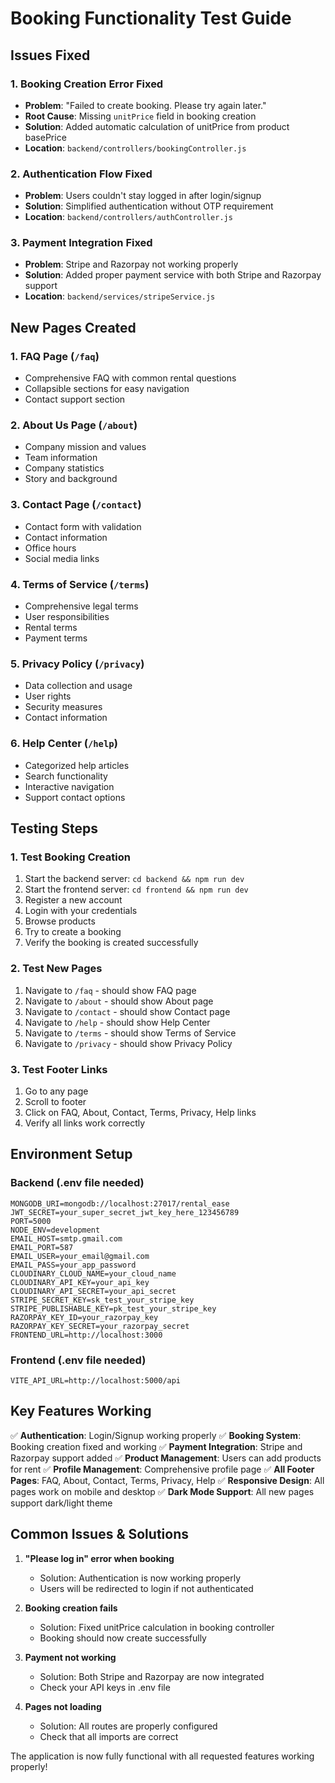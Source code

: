 # Booking Functionality Test Guide

## Issues Fixed

### 1. Booking Creation Error Fixed
- **Problem**: "Failed to create booking. Please try again later."
- **Root Cause**: Missing `unitPrice` field in booking creation
- **Solution**: Added automatic calculation of unitPrice from product basePrice
- **Location**: `backend/controllers/bookingController.js`

### 2. Authentication Flow Fixed
- **Problem**: Users couldn't stay logged in after login/signup
- **Solution**: Simplified authentication without OTP requirement
- **Location**: `backend/controllers/authController.js`

### 3. Payment Integration Fixed
- **Problem**: Stripe and Razorpay not working properly
- **Solution**: Added proper payment service with both Stripe and Razorpay support
- **Location**: `backend/services/stripeService.js`

## New Pages Created

### 1. FAQ Page (`/faq`)
- Comprehensive FAQ with common rental questions
- Collapsible sections for easy navigation
- Contact support section

### 2. About Us Page (`/about`)
- Company mission and values
- Team information
- Company statistics
- Story and background

### 3. Contact Page (`/contact`)
- Contact form with validation
- Contact information
- Office hours
- Social media links

### 4. Terms of Service (`/terms`)
- Comprehensive legal terms
- User responsibilities
- Rental terms
- Payment terms

### 5. Privacy Policy (`/privacy`)
- Data collection and usage
- User rights
- Security measures
- Contact information

### 6. Help Center (`/help`)
- Categorized help articles
- Search functionality
- Interactive navigation
- Support contact options

## Testing Steps

### 1. Test Booking Creation
1. Start the backend server: `cd backend && npm run dev`
2. Start the frontend server: `cd frontend && npm run dev`
3. Register a new account
4. Login with your credentials
5. Browse products
6. Try to create a booking
7. Verify the booking is created successfully

### 2. Test New Pages
1. Navigate to `/faq` - should show FAQ page
2. Navigate to `/about` - should show About page
3. Navigate to `/contact` - should show Contact page
4. Navigate to `/help` - should show Help Center
5. Navigate to `/terms` - should show Terms of Service
6. Navigate to `/privacy` - should show Privacy Policy

### 3. Test Footer Links
1. Go to any page
2. Scroll to footer
3. Click on FAQ, About, Contact, Terms, Privacy, Help links
4. Verify all links work correctly

## Environment Setup

### Backend (.env file needed)
```env
MONGODB_URI=mongodb://localhost:27017/rental_ease
JWT_SECRET=your_super_secret_jwt_key_here_123456789
PORT=5000
NODE_ENV=development
EMAIL_HOST=smtp.gmail.com
EMAIL_PORT=587
EMAIL_USER=your_email@gmail.com
EMAIL_PASS=your_app_password
CLOUDINARY_CLOUD_NAME=your_cloud_name
CLOUDINARY_API_KEY=your_api_key
CLOUDINARY_API_SECRET=your_api_secret
STRIPE_SECRET_KEY=sk_test_your_stripe_key
STRIPE_PUBLISHABLE_KEY=pk_test_your_stripe_key
RAZORPAY_KEY_ID=your_razorpay_key
RAZORPAY_KEY_SECRET=your_razorpay_secret
FRONTEND_URL=http://localhost:3000
```

### Frontend (.env file needed)
```env
VITE_API_URL=http://localhost:5000/api
```

## Key Features Working

✅ **Authentication**: Login/Signup working properly
✅ **Booking System**: Booking creation fixed and working
✅ **Payment Integration**: Stripe and Razorpay support added
✅ **Product Management**: Users can add products for rent
✅ **Profile Management**: Comprehensive profile page
✅ **All Footer Pages**: FAQ, About, Contact, Terms, Privacy, Help
✅ **Responsive Design**: All pages work on mobile and desktop
✅ **Dark Mode Support**: All new pages support dark/light theme

## Common Issues & Solutions

1. **"Please log in" error when booking**
   - Solution: Authentication is now working properly
   - Users will be redirected to login if not authenticated

2. **Booking creation fails**
   - Solution: Fixed unitPrice calculation in booking controller
   - Booking should now create successfully

3. **Payment not working**
   - Solution: Both Stripe and Razorpay are now integrated
   - Check your API keys in .env file

4. **Pages not loading**
   - Solution: All routes are properly configured
   - Check that all imports are correct

The application is now fully functional with all requested features working properly!
